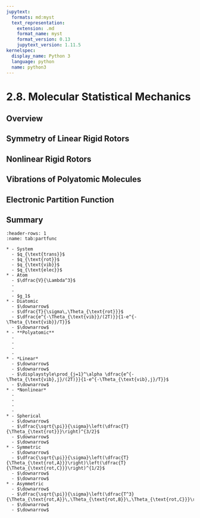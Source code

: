 ```yaml
---
jupytext:
  formats: md:myst
  text_representation:
    extension: .md
    format_name: myst
    format_version: 0.13
    jupytext_version: 1.11.5
kernelspec:
  display_name: Python 3
  language: python
  name: python3
---
```


# 2.8. Molecular Statistical Mechanics

## Overview

## Symmetry of Linear Rigid Rotors

## Nonlinear Rigid Rotors

## Vibrations of Polyatomic Molecules

## Electronic Partition Function

## Summary

```{list-table} Partition functions for various systems. Repeated entries are denoted by a down arrow.
:header-rows: 1
:name: tab:partfunc

* - System
  - $q_{\text{trans}}$
  - $q_{\text{rot}}$
  - $q_{\text{vib}}$
  - $q_{\text{elec}}$
* - Atom
  - $\dfrac{V}{\Lambda^3}$
  - 
  - 
  - $g_1$
* - Diatomic
  - $\downarrow$
  - $\dfrac{T}{\sigma\,\Theta_{\text{rot}}}$
  - $\dfrac{e^{-\Theta_{\text{vib}}/(2T)}}{1-e^{-\Theta_{\text{vib}}/T}}$
  - $\downarrow$
* - **Polyatomic**
  - 
  - 
  - 
  - 
* - *Linear*
  - $\downarrow$
  - $\downarrow$
  - $\displaystyle\prod_{j=1}^\alpha \dfrac{e^{-\Theta_{\text{vib},j}/(2T)}}{1-e^{-\Theta_{\text{vib},j}/T}}$
  - $\downarrow$
* - *Nonlinear*
  - 
  - 
  - 
  - 
* - Spherical
  - $\downarrow$
  - $\dfrac{\sqrt{\pi}}{\sigma}\left(\dfrac{T}{\Theta_{\text{rot}}}\right)^{3/2}$
  - $\downarrow$
  - $\downarrow$
* - Symmetric
  - $\downarrow$
  - $\dfrac{\sqrt{\pi}}{\sigma}\left(\dfrac{T}{\Theta_{\text{rot,A}}}\right)\left(\dfrac{T}{\Theta_{\text{rot,C}}}\right)^{1/2}$
  - $\downarrow$
  - $\downarrow$
* - Asymmetric
  - $\downarrow$
  - $\dfrac{\sqrt{\pi}}{\sigma}\left(\dfrac{T^3}{\Theta_{\text{rot,A}}\,\Theta_{\text{rot,B}}\,\Theta_{\text{rot,C}}}\right)^{1/2}$
  - $\downarrow$
  - $\downarrow$
```

